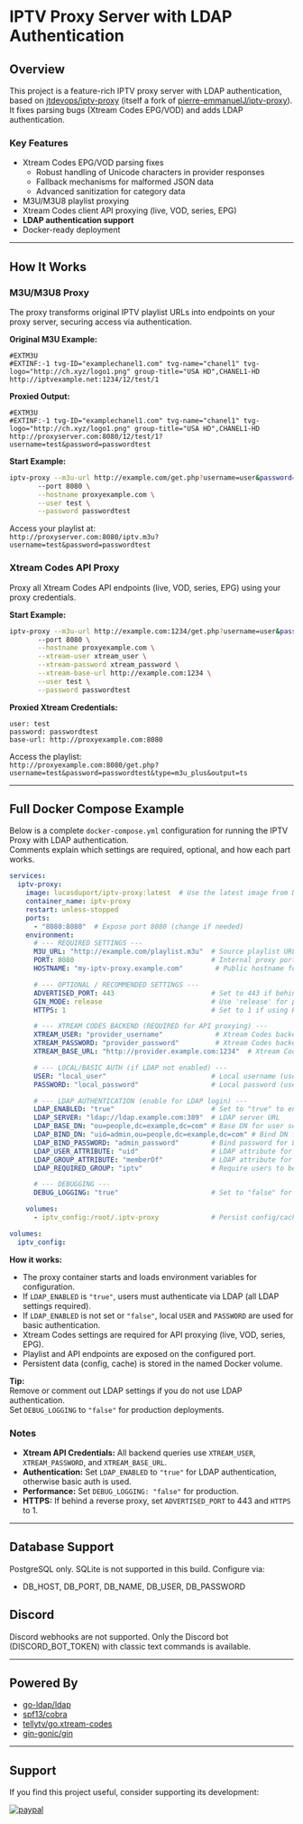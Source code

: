 # IPTV Proxy Server with LDAP Authentication

## Overview

This project is a feature-rich IPTV proxy server with LDAP authentication, based on [jtdevops/iptv-proxy](https://github.com/jtdevops/iptv-proxy) (itself a fork of [pierre-emmanuelJ/iptv-proxy](https://github.com/pierre-emmanuelJ/iptv-proxy)). It fixes parsing bugs (Xtream Codes EPG/VOD) and adds LDAP authentication.

### Key Features

- Xtream Codes EPG/VOD parsing fixes
  - Robust handling of Unicode characters in provider responses
  - Fallback mechanisms for malformed JSON data
  - Advanced sanitization for category data
- M3U/M3U8 playlist proxying
- Xtream Codes client API proxying (live, VOD, series, EPG)
- **LDAP authentication support**
- Docker-ready deployment

---

## How It Works

### M3U/M3U8 Proxy

The proxy transforms original IPTV playlist URLs into endpoints on your proxy server, securing access via authentication.

**Original M3U Example:**
```m3u
#EXTM3U
#EXTINF:-1 tvg-ID="examplechanel1.com" tvg-name="chanel1" tvg-logo="http://ch.xyz/logo1.png" group-title="USA HD",CHANEL1-HD
http://iptvexample.net:1234/12/test/1
```

**Proxied Output:**
```m3u
#EXTM3U
#EXTINF:-1 tvg-ID="examplechanel1.com" tvg-name="chanel1" tvg-logo="http://ch.xyz/logo1.png" group-title="USA HD",CHANEL1-HD
http://proxyserver.com:8080/12/test/1?username=test&password=passwordtest
```

**Start Example:**
```bash
iptv-proxy --m3u-url http://example.com/get.php?username=user&password=pass&type=m3u_plus&output=m3u8 \
       --port 8080 \
       --hostname proxyexample.com \
       --user test \
       --password passwordtest
```
Access your playlist at:  
`http://proxyserver.com:8080/iptv.m3u?username=test&password=passwordtest`

### Xtream Codes API Proxy

Proxy all Xtream Codes API endpoints (live, VOD, series, EPG) using your proxy credentials.

**Start Example:**
```bash
iptv-proxy --m3u-url http://example.com:1234/get.php?username=user&password=pass&type=m3u_plus&output=m3u8 \
       --port 8080 \
       --hostname proxyexample.com \
       --xtream-user xtream_user \
       --xtream-password xtream_password \
       --xtream-base-url http://example.com:1234 \
       --user test \
       --password passwordtest
```

**Proxied Xtream Credentials:**
```
user: test
password: passwordtest
base-url: http://proxyexample.com:8080
```
Access the playlist:  
`http://proxyexample.com:8080/get.php?username=test&password=passwordtest&type=m3u_plus&output=ts`

---

## Full Docker Compose Example

Below is a complete `docker-compose.yml` configuration for running the IPTV Proxy with LDAP authentication.  
Comments explain which settings are required, optional, and how each part works.

```yaml
services:
  iptv-proxy:
    image: lucasduport/iptv-proxy:latest  # Use the latest image from Docker Hub
    container_name: iptv-proxy
    restart: unless-stopped
    ports:
      - "8080:8080"  # Expose port 8080 (change if needed)
    environment:
      # --- REQUIRED SETTINGS ---
      M3U_URL: "http://example.com/playlist.m3u"  # Source playlist URL (required)
      PORT: 8080                                  # Internal proxy port (should match 'ports')
      HOSTNAME: "my-iptv-proxy.example.com"        # Public hostname for proxied URLs

      # --- OPTIONAL / RECOMMENDED SETTINGS ---
      ADVERTISED_PORT: 443                        # Set to 443 if behind HTTPS reverse proxy
      GIN_MODE: release                           # Use 'release' for production, 'debug' for development
      HTTPS: 1                                    # Set to 1 if using HTTPS

      # --- XTREAM CODES BACKEND (REQUIRED for API proxying) ---
      XTREAM_USER: "provider_username"             # Xtream Codes backend username
      XTREAM_PASSWORD: "provider_password"         # Xtream Codes backend password
      XTREAM_BASE_URL: "http://provider.example.com:1234"  # Xtream Codes backend URL

      # --- LOCAL/BASIC AUTH (if LDAP not enabled) ---
      USER: "local_user"                          # Local username (used if LDAP is disabled)
      PASSWORD: "local_password"                  # Local password (used if LDAP is disabled)

      # --- LDAP AUTHENTICATION (enable for LDAP login) ---
      LDAP_ENABLED: "true"                        # Set to "true" to enable LDAP authentication
      LDAP_SERVER: "ldap://ldap.example.com:389"  # LDAP server URL
      LDAP_BASE_DN: "ou=people,dc=example,dc=com" # Base DN for user search
      LDAP_BIND_DN: "uid=admin,ou=people,dc=example,dc=com" # Bind DN for LDAP admin
      LDAP_BIND_PASSWORD: "admin_password"        # Bind password for LDAP admin
      LDAP_USER_ATTRIBUTE: "uid"                  # LDAP attribute for username lookup
      LDAP_GROUP_ATTRIBUTE: "memberOf"            # LDAP attribute for group membership
      LDAP_REQUIRED_GROUP: "iptv"                 # Require users to be in this group

      # --- DEBUGGING ---
      DEBUG_LOGGING: "true"                       # Set to "false" for production

    volumes:
      - iptv_config:/root/.iptv-proxy             # Persist config/cache data

volumes:
  iptv_config:
```

**How it works:**
- The proxy container starts and loads environment variables for configuration.
- If `LDAP_ENABLED` is `"true"`, users must authenticate via LDAP (all LDAP settings required).
- If `LDAP_ENABLED` is not set or `"false"`, local `USER` and `PASSWORD` are used for basic authentication.
- Xtream Codes settings are required for API proxying (live, VOD, series, EPG).
- Playlist and API endpoints are exposed on the configured port.
- Persistent data (config, cache) is stored in the named Docker volume.

**Tip:**  
Remove or comment out LDAP settings if you do not use LDAP authentication.  
Set `DEBUG_LOGGING` to `"false"` for production deployments.

### Notes

- **Xtream API Credentials:** All backend queries use `XTREAM_USER`, `XTREAM_PASSWORD`, and `XTREAM_BASE_URL`.
- **Authentication:** Set `LDAP_ENABLED` to `"true"` for LDAP authentication, otherwise basic auth is used.
- **Performance:** Set `DEBUG_LOGGING: "false"` for production.
- **HTTPS:** If behind a reverse proxy, set `ADVERTISED_PORT` to 443 and `HTTPS` to 1.

---

## Database Support

PostgreSQL only. SQLite is not supported in this build. Configure via:
- DB_HOST, DB_PORT, DB_NAME, DB_USER, DB_PASSWORD

## Discord

Discord webhooks are not supported. Only the Discord bot (DISCORD_BOT_TOKEN) with classic text commands is available.

---

## Powered By

- [go-ldap/ldap](https://github.com/go-ldap/ldap)
- [spf13/cobra](https://github.com/spf13/cobra)
- [tellytv/go.xtream-codes](https://github.com/tellytv/go.xtream-codes)
- [gin-gonic/gin](https://github.com/gin-gonic/gin)

---

## Support

If you find this project useful, consider supporting its development:

[![paypal](https://www.paypalobjects.com/en_US/i/btn/btn_donateCC_LG.gif)](https://www.paypal.me/lucasdup135)

